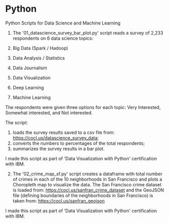 # Python
Python Scripts for Data Science and Machine Learning

1. The '01_datascience_survey_bar_plot.py' script reads a survey of 2,233 respondents on 6 data science topics:

1. Big Data (Spark / Hadoop)
2. Data Analysis / Statistics
3. Data Journalism
4. Data Visualization
5. Deep Learning
6. Machine Learning

The respondents were given three options for each topic: Very Interested, Somewhat interested, and Not interested.

The script:
1. loads the survey results saved to a csv file from: https://cocl.us/datascience_survey_data;
2. converts the numbers to percentages of the total respondents;
3. summarizes the survey results in a bar plot.

I made this script as part of 'Data Visualization with Python' certification with IBM.


2. The '02_crime_map_sf.py' script creates a dataframe with total number of crimes in each of the 10 neighborhoods in San Francisco and plots a Choropleth map to visualize the data.
The San Francisco crime dataset is loaded from: https://cocl.us/sanfran_crime_dataset
and the GeoJSON file (defining boundaries of the neighborhoods in San Francisco) is taken from: https://cocl.us/sanfran_geojson

I made this script as part of 'Data Visualization with Python' certification with IBM.
